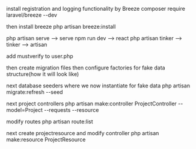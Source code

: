 

install registration and logging functionality by Breeze
composer require laravel/breeze --dev

then install breeze
php artisan breeze:install


php artisan serve  --> serve
npm run dev        --> react
php artisan tinker --> tinker
                   --> artisan

add mustverify to user.php

then create migration files
then configure factories for fake data structure(how it will look like) 

next database seeders
where we now instantiate for fake data
php artisan migrate:refresh --seed

next project controllers
php artisan make:controller ProjectController --model=Project --requests --resource

modify routes
php artisan route:list

next create projectresource and modify controller
php artisan make:resource ProjectResource









   